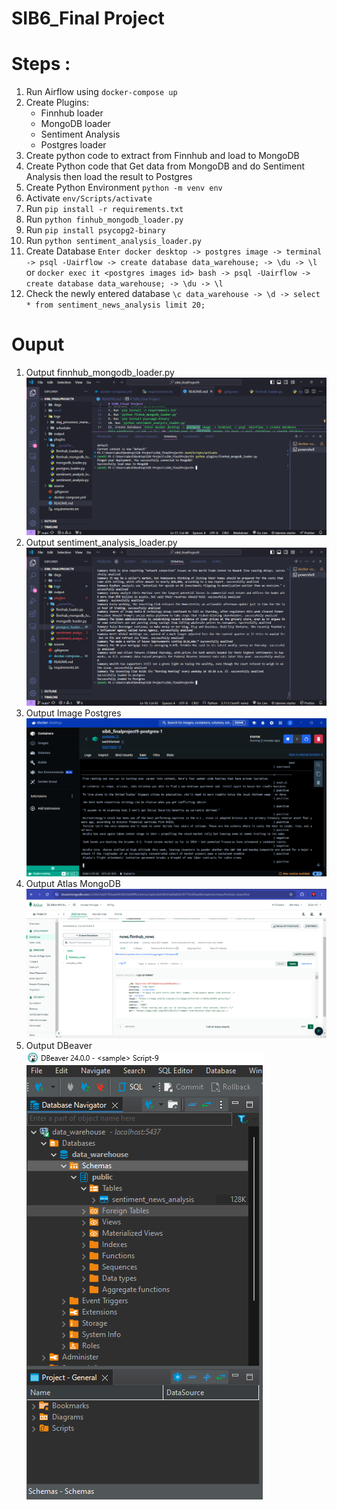 # SIB6_Final Project

# Steps :
1. Run Airflow using `docker-compose up`
2. Create Plugins:
    - Finnhub loader
    - MongoDB loader
    - Sentiment Analysis
    - Postgres loader
3. Create python code to extract from Finnhub and load to MongoDB
4. Create Python code that Get data from MongoDB and do Sentiment Analysis then load the result to Postgres
5. Create Python Environment `python -m venv env`
6. Activate `env/Scripts/activate`
7. Run `pip install -r requirements.txt`
8. Run `python finhub_mongodb_loader.py`
9. Run `pip install psycopg2-binary`
10. Run `python sentiment_analysis_loader.py`
11. Create Database `Enter docker desktop -> postgres image -> terminal -> psql -Uairflow -> create database data_warehouse; -> \du -> \l ` or `docker exec it <postgres images id> bash -> psql -Uairflow -> create database data_warehouse; -> \du -> \l` 
12. Check the newly entered database `\c data_warehouse -> \d -> select * from sentiment_news_analysis limit 20;`

# Ouput
1. Output finnhub_mongodb_loader.py
![Alt text](Screenshot%20Output/Output%20finnhub_mongodb_loader.png)
2. Output sentiment_analysis_loader.py
![Alt text](Screenshot%20Output/Output%20sentiment_analysis_loader.png)
3. Output Image Postgres
![Alt text](Screenshot%20Output/Output%20Image%20Postgres.png)
4. Output Atlas MongoDB
![Alt text](Screenshot%20Output/Output%20Atlas%20MongoDB.png)
5. Output DBeaver
![Alt text](Screenshot%20Output\Koneksi%20Pada%20DBeaver.png)

